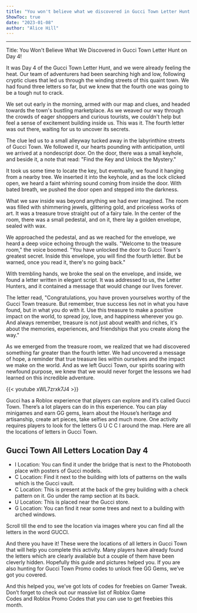 ```yaml
---
title: "You won't believe what we discovered in Gucci Town Letter Hunt on Day 4!"
ShowToc: true 
date: "2023-01-08"
author: "Alice Hill"
---
```

*****
Title: You Won't Believe What We Discovered in Gucci Town Letter Hunt on Day 4!

It was Day 4 of the Gucci Town Letter Hunt, and we were already feeling the heat. Our team of adventurers had been searching high and low, following cryptic clues that led us through the winding streets of this quaint town. We had found three letters so far, but we knew that the fourth one was going to be a tough nut to crack.

We set out early in the morning, armed with our map and clues, and headed towards the town's bustling marketplace. As we weaved our way through the crowds of eager shoppers and curious tourists, we couldn't help but feel a sense of excitement building inside us. This was it. The fourth letter was out there, waiting for us to uncover its secrets.

The clue led us to a small alleyway tucked away in the labyrinthine streets of Gucci Town. We followed it, our hearts pounding with anticipation, until we arrived at a nondescript door. On the door, there was a small keyhole, and beside it, a note that read: "Find the Key and Unlock the Mystery."

It took us some time to locate the key, but eventually, we found it hanging from a nearby tree. We inserted it into the keyhole, and as the lock clicked open, we heard a faint whirring sound coming from inside the door. With bated breath, we pushed the door open and stepped into the darkness.

What we saw inside was beyond anything we had ever imagined. The room was filled with shimmering jewels, glittering gold, and priceless works of art. It was a treasure trove straight out of a fairy tale. In the center of the room, there was a small pedestal, and on it, there lay a golden envelope, sealed with wax.

We approached the pedestal, and as we reached for the envelope, we heard a deep voice echoing through the walls. "Welcome to the treasure room," the voice boomed. "You have unlocked the door to Gucci Town's greatest secret. Inside this envelope, you will find the fourth letter. But be warned, once you read it, there's no going back."

With trembling hands, we broke the seal on the envelope, and inside, we found a letter written in elegant script. It was addressed to us, the Letter Hunters, and it contained a message that would change our lives forever.

The letter read, "Congratulations, you have proven yourselves worthy of the Gucci Town treasure. But remember, true success lies not in what you have found, but in what you do with it. Use this treasure to make a positive impact on the world, to spread joy, love, and happiness wherever you go. And always remember, treasure is not just about wealth and riches, it's about the memories, experiences, and friendships that you create along the way."

As we emerged from the treasure room, we realized that we had discovered something far greater than the fourth letter. We had uncovered a message of hope, a reminder that true treasure lies within ourselves and the impact we make on the world. And as we left Gucci Town, our spirits soaring with newfound purpose, we knew that we would never forget the lessons we had learned on this incredible adventure.

{{< youtube xWL7zrxk7J4 >}} 



Gucci has a Roblox experience that players can explore and it’s called Gucci Town. There’s a lot players can do in this experience. You can play minigames and earn GG gems, learn about the House’s heritage and artisanship, create art pieces, take selfies and much more. One activity requires players to look for the letters G U C C I around the map. Here are all the locations of letters in Gucci Town.
 
## Gucci Town All Letters Location Day 4
 
- I Location: You can find it under the bridge that is next to the Photobooth place with posters of Gucci models.
 - C Location: Find it next to the building with lots of patterns on the walls which is the Gucci vault.
 - C Location: This is present at the back of the grey building with a check pattern on it. Go under the ramp section at its back.
 - U Location: This is placed near the Gucci store.
 - G Location: You can find it near some trees and next to a building with arched windows.

 
Scroll till the end to see the location via images where you can find all the letters in the word GUCCI.
 
And there you have it! These were the locations of all letters in Gucci Town that will help you complete this activity. Many players have already found the letters which are clearly available but a couple of them have been cleverly hidden. Hopefully this guide and pictures helped you. If you are also hunting for Gucci Town Promo codes to unlock free GG Gems, we’ve got you covered.
 
And this helped you, we’ve got lots of codes for freebies on Gamer Tweak. Don’t forget to check out our massive list of Roblox Game Codes and Roblox Promo Codes that you can use to get freebies this month.




